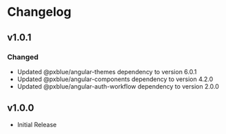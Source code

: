 # Changelog

## v1.0.1

### Changed

-   Updated @pxblue/angular-themes dependency to version 6.0.1
-   Updated @pxblue/angular-components dependency to version 4.2.0
-   Updated @pxblue/angular-auth-workflow dependency to version 2.0.0

## v1.0.0

-   Initial Release
